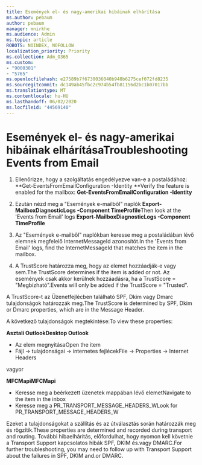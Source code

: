 ```yaml
---
title: Események el- és nagy-amerikai hibáinak elhárítása
ms.author: pebaum
author: pebaum
manager: mnirkhe
ms.audience: Admin
ms.topic: article
ROBOTS: NOINDEX, NOFOLLOW
localization_priority: Priority
ms.collection: Adm_O365
ms.custom:
- "9000301"
- "5765"
ms.openlocfilehash: e27589b7f6730036040b948b6275cef072fd8235
ms.sourcegitcommit: dc149ab45fbc2c974b54fb81156d2bc1b07017bb
ms.translationtype: MT
ms.contentlocale: hu-HU
ms.lasthandoff: 06/02/2020
ms.locfileid: "44569140"
---
```

# <a name="troubleshooting-events-from-email"></a><span data-ttu-id="4a39c-102">Események el- és nagy-amerikai hibáinak elhárítása</span><span class="sxs-lookup"><span data-stu-id="4a39c-102">Troubleshooting Events from Email</span></span>

1. <span data-ttu-id="4a39c-103">Ellenőrizze, hogy a szolgáltatás engedélyezve van-e a postaládához: \*\*Get-EventsFromEmailConfiguration -Identity <mailbox> \*\*</span><span class="sxs-lookup"><span data-stu-id="4a39c-103">Verify the feature is enabled for the mailbox: **Get-EventsFromEmailConfiguration -Identity <mailbox>**</span></span>

2. <span data-ttu-id="4a39c-104">Ezután nézd meg a "Események e-mailből" naplók **Export-MailboxDiagnosticLogs <mailbox> -Component TimeProfile**</span><span class="sxs-lookup"><span data-stu-id="4a39c-104">Then look at the 'Events from Email' logs **Export-MailboxDiagnosticLogs <mailbox> -Component TimeProfile**</span></span>

3. <span data-ttu-id="4a39c-105">Az "Események e-mailből" naplókban keresse meg a postaládában lévő elemnek megfelelő InternetMessageId azonosítót.</span><span class="sxs-lookup"><span data-stu-id="4a39c-105">In the 'Events from Email' logs, find the InternetMessageId that matches the item in the mailbox.</span></span>  

4. <span data-ttu-id="4a39c-106">A TrustScore határozza meg, hogy az elemet hozzáadják-e vagy sem.</span><span class="sxs-lookup"><span data-stu-id="4a39c-106">The TrustScore determines if the item is added or not.</span></span> <span data-ttu-id="4a39c-107">Az események csak akkor kerülnek hozzáadásra, ha a TrustScore = "Megbízható".</span><span class="sxs-lookup"><span data-stu-id="4a39c-107">Events will only be added if the TrustScore = "Trusted".</span></span>

<span data-ttu-id="4a39c-108">A TrustScore-t az Üzenetfejlécben található SPF, Dkim vagy Dmarc tulajdonságok határozzák meg.</span><span class="sxs-lookup"><span data-stu-id="4a39c-108">The TrustScore is determined by SPF, Dkim or Dmarc properties, which are in the Message Header.</span></span>

<span data-ttu-id="4a39c-109">A következő tulajdonságok megtekintése:</span><span class="sxs-lookup"><span data-stu-id="4a39c-109">To view these properties:</span></span>

<span data-ttu-id="4a39c-110">**Asztali Outlook**</span><span class="sxs-lookup"><span data-stu-id="4a39c-110">**Desktop Outlook**</span></span>

- <span data-ttu-id="4a39c-111">Az elem megnyitása</span><span class="sxs-lookup"><span data-stu-id="4a39c-111">Open the item</span></span>
- <span data-ttu-id="4a39c-112">Fájl -> tulajdonságai -> internetes fejlécek</span><span class="sxs-lookup"><span data-stu-id="4a39c-112">File -> Properties -> Internet Headers</span></span>

<span data-ttu-id="4a39c-113">vagy</span><span class="sxs-lookup"><span data-stu-id="4a39c-113">or</span></span>

<span data-ttu-id="4a39c-114">**MFCMapi**</span><span class="sxs-lookup"><span data-stu-id="4a39c-114">**MFCMapi**</span></span>

- <span data-ttu-id="4a39c-115">Keresse meg a beérkezett üzenetek mappában lévő elemet</span><span class="sxs-lookup"><span data-stu-id="4a39c-115">Navigate to the item in the inbox</span></span>
- <span data-ttu-id="4a39c-116">Keresse meg a PR_TRANSPORT_MESSAGE_HEADERS_W</span><span class="sxs-lookup"><span data-stu-id="4a39c-116">Look for PR_TRANSPORT_MESSAGE_HEADERS_W</span></span>

<span data-ttu-id="4a39c-117">Ezeket a tulajdonságokat a szállítás és az útválasztás során határozzák meg és rögzítik.</span><span class="sxs-lookup"><span data-stu-id="4a39c-117">These properties are determined and recorded during transport and routing.</span></span> <span data-ttu-id="4a39c-118">További hibaelhárítás, előfordulhat, hogy nyomon kell követnie a Transport Support kapcsolatos hibák SPF, DKIM és.vagy DMARC.</span><span class="sxs-lookup"><span data-stu-id="4a39c-118">For further troubleshooting, you may need to follow up with Transport Support about the failures in  SPF, DKIM and.or DMARC.</span></span>